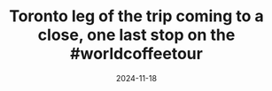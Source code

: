 ---
layout: post
title: "Toronto leg of the trip coming to a close, one last stop on the #worldcoffeetour"
date: 2024-11-18
city: "Toronto"
country: "Canada"
continent: "North America"
latitude: 43.6532
longitude: -79.3832
cafe_name: ""
rating: 
notes: "Toronto leg of the trip coming to a close, one last stop on the , Made Rite, a super cool new cafe with a Lego espresso machine that some one obviously needs to buy for me."
image_url: "/media/posts/202411/467411253_18478764247001623_7626869315748319732_n_18089993242502807.jpg"
images:
  - "/media/posts/202411/467411253_18478764247001623_7626869315748319732_n_18089993242502807.jpg"
  - "/media/posts/202411/467406459_18478764259001623_324120746383507930_n_18330371452155144.jpg"
  - "/media/posts/202411/467316180_18478764271001623_8336812654945298325_n_17888387571057224.jpg"
  - "/media/posts/202411/467232902_18478764280001623_2133518657935953800_n_17856442836301195.jpg"
  - "/media/posts/202411/467591434_18478764295001623_4700187317104006232_n_18114035536424051.jpg"
  - "/media/posts/202411/467406926_18478764310001623_1264503674463437295_n_18117929950409967.jpg"
  - "/media/posts/202411/467297408_18478764319001623_6088188196345981018_n_18024209774265407.jpg"
instagram_url: ""
---